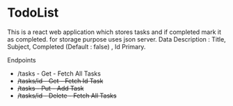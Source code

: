 # TodoList
<p>This is a react web application which stores tasks and if completed mark it as completed. for storage purpose uses json server. Data Description : Title, Subject, Completed (Default : false) , Id Primary.</p>
Endpoints
      <ul>
        <li>/tasks - Get -  Fetch All Tasks</li>
        <li><strike>/tasks/id - Get -  Fetch Id Task</strike></li>
        <li><strike>/tasks - Put -  Add Task</strike></li>
        <li><strike>/tasks/id - Delete -  Fetch All Tasks</strike></li>
      </ul>
